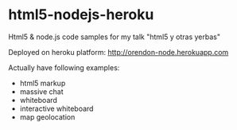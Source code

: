html5-nodejs-heroku
===================

Html5 & node.js code samples for my talk "html5 y otras yerbas"

Deployed on heroku platform: http://orendon-node.herokuapp.com

Actually have following examples:
* html5 markup
* massive chat
* whiteboard
* interactive whiteboard
* map geolocation
